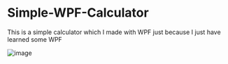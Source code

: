 # Simple-WPF-Calculator
This is a simple calculator which I made with WPF just because I just have learned some WPF

 ![image](https://github.com/nhoclahola/Simple-WPF-Calculator/assets/125201610/ebb54b94-fceb-40e2-a58b-5258ffa649d4)


